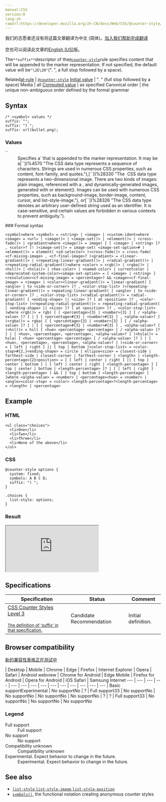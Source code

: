 ```yaml
---
manual:CSS
version:0
lang:zh
rawUrl:https://developer.mozilla.org/zh-CN/docs/Web/CSS/@counter-style/suffix
---
```




<bdi>我们的志愿者还没有将这篇文章翻译为<bdi>中文 (简体)</bdi>。[加入我们帮助完成翻译](%32066 "")<br></br>您也可以阅读此文章的[English (US)](%4457 "")版。</bdi>






The`**suffix**`descriptor of the[`@counter-style`](%4442 "The @counter-style CSS at-rule lets you define counter styles that are not part of the predefined set of styles. An @counter-style rule defines how to convert a counter value into a string representation.")rule specifies content that will be appended to the marker representation. If not specified, the default value will be`"\2E\20"`(&quot;. &quot;, a full stop followed by a space).


Related[at-rule](%4443 "") | [`@counter-style`](%4442 "The @counter-style CSS at-rule lets you define counter styles that are not part of the predefined set of styles. An @counter-style rule defines how to convert a counter value into a string representation.") 
[Initial value](%28552 "") | &quot;. &quot; (full stop followed by a space) 
Media | all 
[Computed value](%28556 "") | as specified 
Canonical order | the unique non-ambiguous order defined by the formal grammar 


## Syntax<a name="Syntax"></a>

```
/* <symbol> values */
suffix: "";
suffix: ") ";
suffix: url(bullet.png);
```

### Values<a name="Values"></a>
<dl><dt id=''>`<symbol>`</dt><dd>Specifies a`<symbol>`that is appended to the marker representation. It may be a[`<string>`](%4570 "The <string> CSS data type represents a sequence of characters. Strings are used in numerous CSS properties, such as content, font-family, and quotes."),[`<image>`](%28330 "The <image> CSS data type represents a two-dimensional image. There are two kinds of images: plain images, referenced with a <url>, and dynamically-generated images, generated with <gradient> or element(). Images can be used with numerous CSS properties, such as background-image, border-image, content, cursor, and list-style-image."), or[`<custom-ident>`](%28326 "The <custom-ident> CSS data type denotes an arbitrary user-defined string used as an identifier. It is case-sensitive, and certain values are forbidden in various contexts to prevent ambiguity.").</dd></dl>
### Formal syntax<a name="Formal_syntax"></a>

```
<symbol>where <symbol> = <string> | <image> | <custom-ident>where <image> = <url> | <image()> | <image-set()> | <element()> | <cross-fade()> | <gradient>where <image()> = image( [ [ <image> | <string> ]? , <color>? ]! )<image-set()> = image-set( <image-set-option># )<element()> = element( <id-selector> )<cross-fade()> = cross-fade( <cf-mixing-image> , <cf-final-image>? )<gradient> = <linear-gradient()> | <repeating-linear-gradient()> | <radial-gradient()> | <repeating-radial-gradient()>where <color> = <rgb()> | <rgba()> | <hsl()> | <hsla()> | <hex-color> | <named-color> | currentcolor | <deprecated-system-color><image-set-option> = [ <image> | <string> ] <resolution><cf-mixing-image> = <percentage>? && <image><cf-final-image> = <image> | <color><linear-gradient()> = linear-gradient( [ <angle> | to <side-or-corner> ]? , <color-stop-list> )<repeating-linear-gradient()> = repeating-linear-gradient( [ <angle> | to <side-or-corner> ]? , <color-stop-list> )<radial-gradient()> = radial-gradient( [ <ending-shape> || <size> ]? [ at <position> ]? , <color-stop-list> )<repeating-radial-gradient()> = repeating-radial-gradient( [ <ending-shape> || <size> ]? [ at <position> ]? , <color-stop-list> )where <rgb()> = rgb( [ [ <percentage>{3} | <number>{3} ] [ / <alpha-value> ]? ] | [ [ <percentage>#{3} | <number>#{3} ] , <alpha-value>? ] )<rgba()> = rgba( [ [ <percentage>{3} | <number>{3} ] [ / <alpha-value> ]? ] | [ [ <percentage>#{3} | <number>#{3} ] , <alpha-value>? ] )<hsl()> = hsl( [ <hue> <percentage> <percentage> [ / <alpha-value> ]? ] | [ <hue>, <percentage>, <percentage>, <alpha-value>? ] )<hsla()> = hsla( [ <hue> <percentage> <percentage> [ / <alpha-value> ]? ] | [ <hue>, <percentage>, <percentage>, <alpha-value>? ] )<side-or-corner> = [ left | right ] || [ top | bottom ]<color-stop-list> = <color-stop>#{2,}<ending-shape> = circle | ellipse<size> = closest-side | farthest-side | closest-corner | farthest-corner | <length> | <length-percentage>{2}<position> = [ [ left | center | right ] || [ top | center | bottom ] | [ left | center | right | <length-percentage> ] [ top | center | bottom | <length-percentage> ]? | [ [ left | right ] <length-percentage> ] && [ [ top | bottom ] <length-percentage> ] ]where <alpha-value> = <number> | <percentage><hue> = <number> | <angle><color-stop> = <color> <length-percentage>?<length-percentage> = <length> | <percentage>
```

## Example<a name="Example"></a>

### HTML<a name="HTML"></a>

```
<ul class="choices">
  <li>One</li>
  <li>Two</li>
  <li>Three</li>
  <li>None of the above</li>
</ul>
```

### CSS<a name="CSS"></a>

```
@counter-style options {
  system: fixed;
  symbols: A B C D;
  suffix: ") ";
}

.choices {
  list-style: options;    
}
```

### Result<a name="Result"></a>


<iframe src='https://mdn.mozillademos.org/en-US/docs/Web/CSS/@counter-style/suffix$samples/Example?revision=1348331' width='null' height='null'></iframe>



## Specifications<a name="Specifications"></a>

Specification | Status | Comment 
 ---  |  ---  |  ---  | 
[CSS Counter Styles Level 3<br></br><small>The definition of &#39;suffix&#39; in that specification.</small>](%32067 "") | Candidate Recommendation | Initial definition. 


## Browser compatibility<a name="Browser_compatibility"></a>
[新的兼容性表格正在测试中<i></i>](%3360 "")

 | <abbr>Desktop<i></i></abbr> | <abbr>Mobile<i></i></abbr> 
 | <abbr>Chrome<i></i></abbr> | <abbr>Edge<i></i></abbr> | <abbr>Firefox<i></i></abbr> | <abbr>Internet Explorer<i></i></abbr> | <abbr>Opera<i></i></abbr> | <abbr>Safari<i></i></abbr> | <abbr>Android webview<i></i></abbr> | <abbr>Chrome for Android<i></i></abbr> | <abbr>Edge Mobile<i></i></abbr> | <abbr>Firefox for Android<i></i></abbr> | <abbr>Opera for Android<i></i></abbr> | <abbr>iOS Safari<i></i></abbr> | <abbr>Samsung Internet<i></i></abbr> 
 ---  |  ---  |  ---  |  ---  |  ---  |  ---  |  ---  |  ---  |  ---  |  ---  |  ---  |  ---  |  ---  |  ---  | 
Basic support<abbr>Experimental<i></i></abbr> | <abbr>No support</abbr>No | <abbr>?</abbr> | <abbr>Full support</abbr>33 | <abbr>No support</abbr>No | <abbr>No support</abbr>No | <abbr>No support</abbr>No | <abbr>No support</abbr>No | <abbr>?</abbr> | <abbr>?</abbr> | <abbr>Full support</abbr>33 | <abbr>No support</abbr>No | <abbr>No support</abbr>No | <abbr>No support</abbr>No 


### Legend<a name="Legend"></a>
<dl><dt id=''><abbr>Full support</abbr></dt><dd>Full support</dd><dt id=''><abbr>No support</abbr></dt><dd>No support</dd><dt id=''><abbr>Compatibility unknown</abbr></dt><dd>Compatibility unknown</dd><dt id=''><abbr>Experimental. Expect behavior to change in the future.<i></i></abbr></dt><dd>Experimental. Expect behavior to change in the future.</dd></dl>

## See also<a name="See_also"></a>

* [`list-style`](%29824 "The list-style CSS property is a shorthand for setting the individual values that define how a list is displayed: list-style-type, list-style-image, and list-style-position."),[`list-style-image`](%29825 "The list-style-image CSS property specifies an image to be used as the list item marker. It is often more convenient to use the shorthand list-style."),[`list-style-position`](%29826 "The list-style-position CSS property specifies the position of the ::marker relative to a list item.")
* [`symbols()`](%29827 "The documentation about this has not yet been written; please consider contributing!"), the functional notation creating anonymous counter styles



